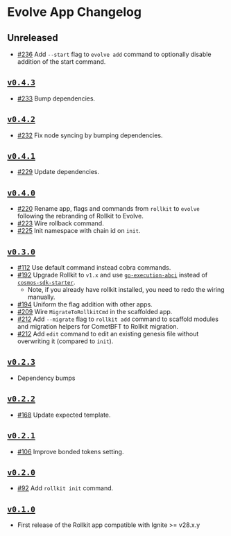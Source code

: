 # Evolve App Changelog

## Unreleased

- [#236](https://github.com/ignite/apps/pull/236) Add `--start` flag to `evolve add` command to optionally disable addition of the start command.

## [`v0.4.3`](https://github.com/ignite/apps/releases/tag/evolve/v0.4.3)

- [#233](https://github.com/ignite/apps/pull/233) Bump dependencies.

## [`v0.4.2`](https://github.com/ignite/apps/releases/tag/evolve/v0.4.2)

- [#232](https://github.com/ignite/apps/pull/232) Fix node syncing by bumping dependencies.

## [`v0.4.1`](https://github.com/ignite/apps/releases/tag/evolve/v0.4.1)

- [#229](https://github.com/ignite/apps/pull/229) Update dependencies.

## [`v0.4.0`](https://github.com/ignite/apps/releases/tag/evolve/v0.4.0)

- [#220](https://github.com/ignite/apps/pull/220) Rename app, flags and commands from `rollkit` to `evolve` following the rebranding of Rollkit to Evolve.
- [#223](https://github.com/ignite/apps/pull/223) Wire rollback command.
- [#225](https://github.com/ignite/apps/pull/225) Init namespace with chain id on `init`.

## [`v0.3.0`](https://github.com/ignite/apps/releases/tag/rollkit/v0.3.0)

- [#112](https://github.com/ignite/apps/pull/112) Use default command instead cobra commands.
- [#192](https://github.com/ignite/apps/pull/192) Upgrade Rollkit to `v1.x` and use [`go-execution-abci`](https://github.com/evstack/ev-abci) instead of [`cosmos-sdk-starter`](https://github.com/rollkit/cosmos-sdk-starter).
  - Note, if you already have rollkit installed, you need to redo the wiring manually.
- [#194](https://github.com/ignite/apps/pull/194) Uniform the flag addition with other apps.
- [#209](https://github.com/ignite/apps/pull/209) Wire `MigrateToRollkitCmd` in the scaffolded app.
- [#212](https://github.com/ignite/apps/pull/212) Add `--migrate` flag to `rollkit add` command to scaffold modules and migration helpers for CometBFT to Rollkit migration.
- [#212](https://github.com/ignite/apps/pull/212) Add `edit` command to edit an existing genesis file without overwriting it (compared to `init`).

## [`v0.2.3`](https://github.com/ignite/apps/releases/tag/rollkit/v0.2.3)

- Dependency bumps

## [`v0.2.2`](https://github.com/ignite/apps/releases/tag/rollkit/v0.2.2)

- [#168](https://github.com/ignite/apps/pull/168) Update expected template.

## [`v0.2.1`](https://github.com/ignite/apps/releases/tag/rollkit/v0.2.1)

- [#106](https://github.com/ignite/apps/pull/106) Improve bonded tokens setting.

## [`v0.2.0`](https://github.com/ignite/apps/releases/tag/rollkit/v0.2.0)

- [#92](https://github.com/ignite/apps/pull/92) Add `rollkit init` command.

## [`v0.1.0`](https://github.com/ignite/apps/releases/tag/rollkit/v0.1.0)

- First release of the Rollkit app compatible with Ignite >= v28.x.y

